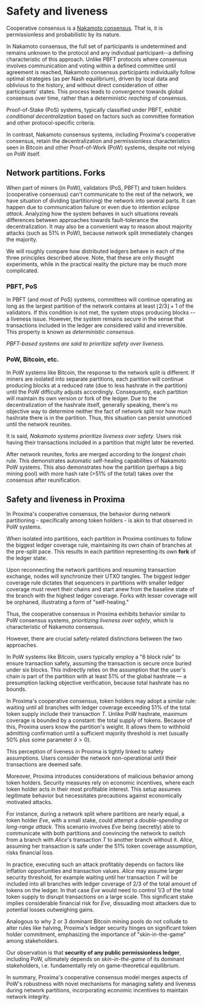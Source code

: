 # Safety and liveness

Cooperative consensus is a [Nakamoto consensus](https://medium.com/@lunfardo/on-definition-of-nakamoto-consensus-be8f4b84c899). 
That is, it is permissionless and probabilistic by its nature.

In Nakamoto consensus, the full set of participants is undetermined and remains unknown to the protocol and any individual participant--a defining characteristic of this approach. Unlike PBFT protocols where consensus involves communication and voting within a defined committee until agreement is reached, Nakamoto consensus participants individually follow optimal strategies (as per Nash equilibrium), driven by local data and oblivious to the history, and without direct consideration of other participants' states. This process leads to *convergence* towards global consensus over time, rather than a deterministic *reaching* of consensus.

Proof-of-Stake (PoS) systems, typically classified under PBFT, exhibit *conditional decentralization* based on factors such as committee formation and other protocol-specific criteria.

In contrast, Nakamoto consensus systems, including Proxima's cooperative consensus, retain the decentralization and permissionless characteristics seen in Bitcoin and other Proof-of-Work (PoW) systems, despite not relying on PoW itself.

## Network partitions. Forks
When part of miners (in PoW), validators (PoS, PBFT) and token holders (cooperative consensus) can't communicate to the rest of the network, we have situation of dividing (partitioning) the network into several parts. It can happen due to communication failure or even due to intention _eclipse attack_.
Analyzing how the system behaves in such situations reveals differences between approaches towards fault-tolerance the decentralization. 
It may also be a convenient way to reason about majority attacks (such as 51% in PoW), because network split immediately changes the majority. 

We will roughly compare how distributed ledgers behave in each of the three principles described above. 
Note, that these are only thought experiments, while in the practical reality the picture may be much more complicated.

### PBFT, PoS
In PBFT (and most of PoS) systems, committees will continue operating as long as the largest partition of the network contains at least $\lfloor 2/3 \rfloor + 1$ of the validators. If this condition is not met, the system stops producing blocks -- a liveness issue. However, the system remains secure in the sense that transactions included in the ledger are considered valid and irreversible. This property is known as *deterministic consensus*.

*PBFT-based systems are said to prioritize safety over liveness.*

### PoW, Bitcoin, etc.
In PoW systems like Bitcoin, the response to the network split is different. If miners are isolated into separate partitions, each partition will continue producing blocks at a reduced rate (due to less hashrate in the partition) until the PoW difficulty adjusts accordingly. Consequently, each partition will maintain its own version or fork of the ledger. 
Due to the decentralization of the hashrate itself, generally speaking, there's no objective way to determine neither the fact of network split nor how much hashrate there is in the partition. Thus, this situation can persist unnoticed until the network reunites. 

It is said, *Nakamoto systems prioritize liveness over safety*. Users risk having their transactions included in a partition that might later be reverted.

After network reunites, forks are merged according to the _longest chain_ rule. This demonstrates automatic self-healing capabilities of Nakamoto PoW systems. This also demonstrates how the partition (perhaps a big mining pool) with more hash rate (>51% of the total) takes over the consensus after reunification. 

## Safety and liveness in Proxima
In Proxima's cooperative consensus, the behavior during network partitioning - specifically among token holders - is akin to that observed in PoW systems.

When isolated into partitions, each partition in Proxima continues to follow the biggest ledger coverage rule, maintaining its own chain of branches at the pre-split pace. This results in each partition representing its own **fork** of the ledger state.

Upon reconnecting the network partitions and resuming transaction exchange, nodes will synchronize their UTXO tangles. The biggest ledger coverage rule dictates that sequencers in partitions with smaller ledger coverage must revert their chains and start anew from the baseline state of the branch with the highest ledger coverage. Forks with lesser coverage will be orphaned, illustrating a form of "self-healing."

Thus, the cooperative consensus in Proxima exhibits behavior similar to PoW consensus systems, *prioritizing liveness over safety*, which is characteristic of Nakamoto consensus.

However, there are crucial safety-related distinctions between the two approaches.

In PoW systems like Bitcoin, users typically employ a "6 block rule" to ensure transaction safety, assuming the transaction is secure once buried under six blocks. This indirectly relies on the assumption that the user's chain is part of the partition with at least 51% of the global hashrate — a presumption lacking objective verification, because total hashrate has no bounds.

In Proxima's cooperative consensus, token holders may adopt a similar rule: waiting until all branches with ledger coverage exceeding 51% of the total token supply include their transaction $T$. Unlike PoW hashrate, maximum coverage is bounded by a constant: the total supply of tokens. 
Because of this, Proxima users know the partition's weight. It allows them to withhold admitting confirmation until a sufficient majority threshold is met (usually 50% plus some parameter $\delta>0$).

This perception of liveness in Proxima is tightly linked to safety assumptions. Users consider the network non-operational until their transactions are deemed safe.

Moreover, Proxima introduces considerations of malicious behavior among token holders. Security measures rely on economic incentives, where each token holder acts in their most profitable interest. This setup assumes legitimate behavior but necessitates precautions against economically motivated attacks.

For instance, during a network split where partitions are nearly equal, a token holder *Eve*, with a small stake, could attempt a *double-spending* or *long-range attack*. This scenario involves *Eve* being (secretly) able to communicate with both partitions and convincing the network to switch from a branch with *Alice*'s transaction $T$ to another branch without it. *Alice*, assuming her transaction is safe under the 51% token coverage assumption, risks financial loss.

In practice, executing such an attack profitably depends on factors like inflation opportunities and transaction values. *Alice* may assume larger security threshold, for example waiting until her transaction $T$ will be included into all branches with ledger coverage of $2/3$ of the total amount of tokens on the ledger.
In that case *Eve* would need to control $1/3$ of the total token supply to disrupt transactions on a large scale. This significant stake implies considerable financial risk for *Eve*, dissuading most attackers due to potential losses outweighing gains.

Analogous to why 2 or 3 dominant Bitcoin mining pools do not collude to alter rules like halving, Proxima's ledger security hinges on significant token holder commitment, emphasizing the importance of "skin-in-the-game" among stakeholders.

Our observation is that **security of any public permissionless ledger**, including PoW, ultimately depends on _skin-in-the-game_ of its dominant stakeholders, i.e. fundamentally rely on game-theoretical equilibrium. 

In summary, Proxima's cooperative consensus model merges aspects of PoW's robustness with novel mechanisms for managing safety and liveness during network partitions, incorporating economic incentives to maintain network integrity.
